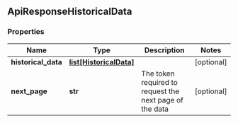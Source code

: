 ## ApiResponseHistoricalData

### Properties
Name | Type | Description | Notes
------------ | ------------- | ------------- | -------------
**historical_data** | [**list[HistoricalData]**](HistoricalData.md) |  | [optional] 
**next_page** | **str** | The token required to request the next page of the data | [optional] 



